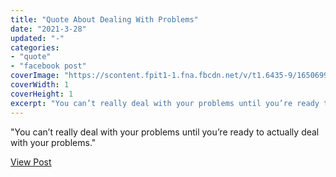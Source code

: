 ```yaml
---
title: "Quote About Dealing With Problems"
date: "2021-3-28"
updated: "-"
categories: 
- "quote"
- "facebook post"
coverImage: "https://scontent.fpit1-1.fna.fbcdn.net/v/t1.6435-9/165069976_10105270550731303_8400031502121514445_n.jpg?_nc_cat=108&ccb=1-7&_nc_sid=7f8c78&_nc_ohc=8Hyc2QK5DV4AX8Lx8pV&_nc_ht=scontent.fpit1-1.fna&oh=00_AfAQuQAGV_pX28WDKId_SfvgH41k1KquxNf8445cbqFZFg&oe=659C8E6F"
coverWidth: 1
coverHeight: 1
excerpt: "You can’t really deal with your problems until you’re ready to actually deal with your problems."
---
```


"You can’t really deal with your problems until you’re ready to actually deal with your problems."

<a href="https://www.facebook.com/photo/?fbid=10105270550716333&set=a.659920143003" target='_blank' class="button facebook">View Post</a>